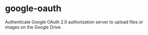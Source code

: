 # google-oauth
Authenticate Google OAuth 2.0 authorization server to upload files or images on the Google Drive. 
